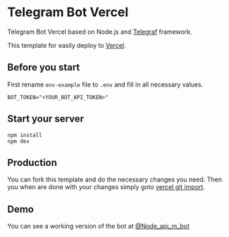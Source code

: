# Telegram Bot Vercel

Telegram Bot Vercel based on Node.js and [Telegraf](https://github.com/telegraf/telegraf) framework.

This template for easily deploy to [Vercel](https://vercel.com).

## Before you start

First rename `env-example` file to `.env` and fill in all necessary values.

```
BOT_TOKEN="<YOUR_BOT_API_TOKEN>"
```

## Start your server

```
npm install
npm dev
```

## Production

You can fork this template and do the necessary changes you need. Then you when are done with your changes simply goto [vercel git import](https://vercel.com/import/git).

## Demo

You can see a working version of the bot at [@Node_api_m_bot](https://t.me/handy_assistant_bot)
